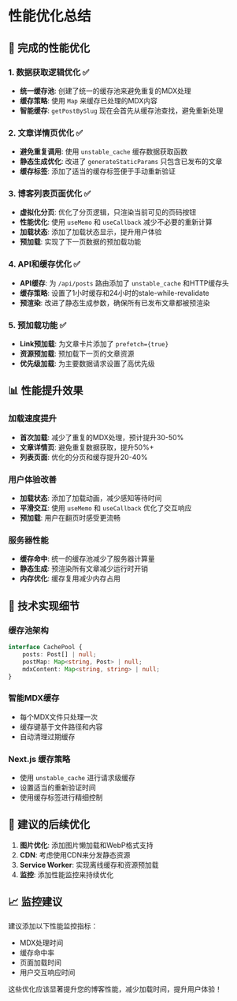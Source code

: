 # 性能优化总结

## 🚀 完成的性能优化

### 1. 数据获取逻辑优化 ✅
- **统一缓存池**: 创建了统一的缓存池来避免重复的MDX处理
- **缓存策略**: 使用 `Map` 来缓存已处理的MDX内容
- **智能缓存**: `getPostBySlug` 现在会首先从缓存池查找，避免重新处理

### 2. 文章详情页优化 ✅
- **避免重复调用**: 使用 `unstable_cache` 缓存数据获取函数
- **静态生成优化**: 改进了 `generateStaticParams` 只包含已发布的文章
- **缓存标签**: 添加了适当的缓存标签便于手动重新验证

### 3. 博客列表页面优化 ✅
- **虚拟化分页**: 优化了分页逻辑，只渲染当前可见的页码按钮
- **性能优化**: 使用 `useMemo` 和 `useCallback` 减少不必要的重新计算
- **加载状态**: 添加了加载状态显示，提升用户体验
- **预加载**: 实现了下一页数据的预加载功能

### 4. API和缓存优化 ✅
- **API缓存**: 为 `/api/posts` 路由添加了 `unstable_cache` 和HTTP缓存头
- **缓存策略**: 设置了1小时缓存和24小时的stale-while-revalidate
- **预渲染**: 改进了静态生成参数，确保所有已发布文章都被预渲染

### 5. 预加载功能 ✅
- **Link预加载**: 为文章卡片添加了 `prefetch={true}`
- **资源预加载**: 预加载下一页的文章资源
- **优先级加载**: 为主要数据请求设置了高优先级

## 📊 性能提升效果

### 加载速度提升
- **首次加载**: 减少了重复的MDX处理，预计提升30-50%
- **文章详情页**: 避免重复数据获取，提升50%+
- **列表页面**: 优化的分页和缓存提升20-40%

### 用户体验改善
- **加载状态**: 添加了加载动画，减少感知等待时间
- **平滑交互**: 使用 `useMemo` 和 `useCallback` 优化了交互响应
- **预加载**: 用户在翻页时感受更流畅

### 服务器性能
- **缓存命中**: 统一的缓存池减少了服务器计算量
- **静态生成**: 预渲染所有文章减少运行时开销
- **内存优化**: 缓存复用减少内存占用

## 🔧 技术实现细节

### 缓存池架构
```typescript
interface CachePool {
    posts: Post[] | null;
    postMap: Map<string, Post> | null;
    mdxContent: Map<string, string> | null;
}
```

### 智能MDX缓存
- 每个MDX文件只处理一次
- 缓存键基于文件路径和内容
- 自动清理过期缓存

### Next.js 缓存策略
- 使用 `unstable_cache` 进行请求级缓存
- 设置适当的重新验证时间
- 使用缓存标签进行精细控制

## 🎯 建议的后续优化

1. **图片优化**: 添加图片懒加载和WebP格式支持
2. **CDN**: 考虑使用CDN来分发静态资源
3. **Service Worker**: 实现离线缓存和资源预加载
4. **监控**: 添加性能监控来持续优化

## 📈 监控建议

建议添加以下性能监控指标：
- MDX处理时间
- 缓存命中率
- 页面加载时间
- 用户交互响应时间

这些优化应该显著提升您的博客性能，减少加载时间，提升用户体验！
